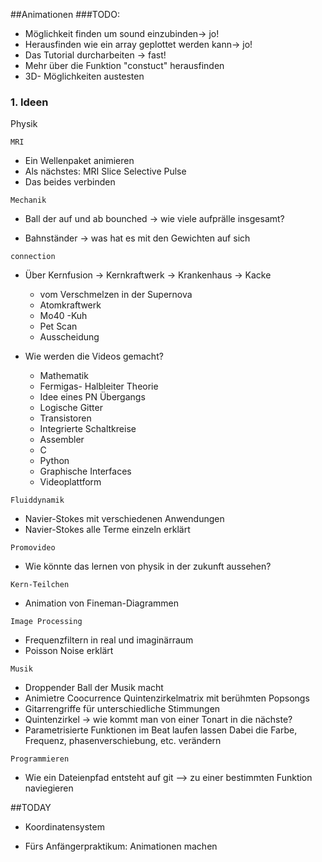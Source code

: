 ##Animationen
###TODO:
* Möglichkeit finden um sound einzubinden-> jo!
* Herausfinden wie ein array geplottet werden kann-> jo!
* Das Tutorial durcharbeiten -> fast!
* Mehr über die Funktion "constuct" herausfinden
* 3D- Möglichkeiten austesten 


### 1. Ideen
Physik

`MRI`
* Ein Wellenpaket animieren
* Als nächstes: MRI Slice Selective Pulse
* Das beides verbinden



`Mechanik`
* Ball der auf und ab bounched -> wie viele aufprälle insgesamt?

* Bahnständer -> was hat es mit den Gewichten auf sich

`connection`
* Über Kernfusion -> Kernkraftwerk -> Krankenhaus -> Kacke
    * vom Verschmelzen in der Supernova 
    * Atomkraftwerk
    * Mo40 -Kuh
    * Pet Scan
    * Ausscheidung
    
* Wie werden die Videos gemacht?
    * Mathematik
    * Fermigas- Halbleiter Theorie
    * Idee eines PN Übergangs
    * Logische Gitter
    * Transistoren
    * Integrierte Schaltkreise
    * Assembler
    * C
    * Python
    * Graphische Interfaces
    * Videoplattform



    
`Fluiddynamik`
* Navier-Stokes mit verschiedenen Anwendungen
* Navier-Stokes alle Terme einzeln erklärt


`Promovideo`
* Wie könnte das lernen von physik in der zukunft aussehen? 


`Kern-Teilchen`
* Animation von Fineman-Diagrammen
 



`Image Processing`
* Frequenzfiltern in real und imaginärraum
* Poisson Noise erklärt

`Musik`
* Droppender Ball der Musik macht
* Animietre Coocurrence Quintenzirkelmatrix mit berühmten Popsongs
* Gitarrengriffe für unterschiedliche Stimmungen
* Quintenzirkel -> wie kommt man von einer Tonart in die nächste?
* Parametrisierte Funktionen im Beat laufen lassen
Dabei die Farbe, Frequenz, phasenverschiebung, etc. verändern

`Programmieren`
* Wie ein Dateienpfad entsteht auf git
   --> zu einer bestimmten Funktion naviegieren

##TODAY

* Koordinatensystem

* Fürs Anfängerpraktikum: Animationen machen